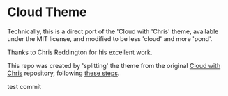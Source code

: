 # Cloud Theme

Technically, this is a direct port of the 'Cloud with 'Chris' theme, available under the MIT license, and modified to be less 'cloud' and more 'pond'.

Thanks to Chris Reddington for his excellent work.

This repo was created by 'splitting' the theme from the original [Cloud with Chris](https://github.com/chrisreddington/cloudwithchris.com) repository, following [these steps](https://docs.github.com/en/github/getting-started-with-github/splitting-a-subfolder-out-into-a-new-repository).

test commit

